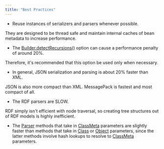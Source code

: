 ```yaml
---
title: "Best Practices"
---
```


- Reuse instances of serializers and parsers whenever possible.

They are designed to be thread safe and maintain internal caches of bean metadata to increase performance.

- The [Builder.detectRecursions()]({{API_DOCS}}/org/apache/juneau/BeanTraverseContext/Builder.html#detectRecursions()) option can cause a performance penalty of around 20%.

Therefore, it's recommended that this option be used only when necessary.

- In general, JSON serialization and parsing is about 20% faster than XML.

JSON is also more compact than XML.
MessagePack is fastest and most compact of all.

- The RDF parsers are SLOW.

RDF simply isn't efficient with node traversal, so creating tree structures out of RDF models is highly inefficient.

- The [Parser]({{API_DOCS}}/org/apache/juneau/parser/Parser.html) methods that take in [ClassMeta]({{API_DOCS}}/org/apache/juneau/ClassMeta.html) parameters are slightly faster than methods that take in [Class]({{API_DOCS}}/java/lang/Class.html) or [Object]({{API_DOCS}}/java/lang/Object.html) parameters, since the latter methods involve hash lookups to resolve to [ClassMeta]({{API_DOCS}}/org/apache/juneau/ClassMeta.html) parameters.